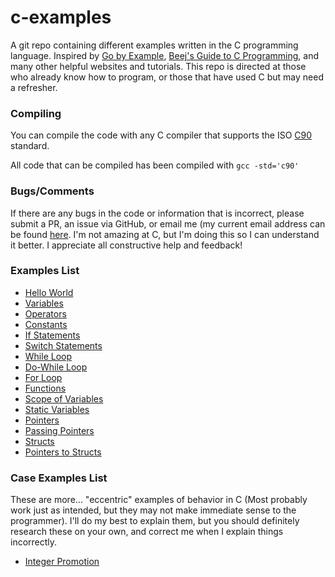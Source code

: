 # c-examples
A git repo containing different examples written in the C programming language. Inspired by [Go by Example](https://gobyexample.com/), [Beej's Guide to C Programming](https://beej.us/guide/bgc/html/multi/index.html), and many other helpful websites and tutorials. This repo is directed at those who already know how to program, or those that have used C but may need a refresher.

### Compiling

You can compile the code with any C compiler that supports the ISO [C90](https://www.pdf-archive.com/2014/10/02/ansi-iso-9899-1990-1/ansi-iso-9899-1990-1.pdf) standard.

All code that can be compiled has been compiled with `gcc -std='c90'`

### Bugs/Comments

If there are any bugs in the code or information that is incorrect, please submit a PR, an issue via GitHub, or email me (my current email address can be found [here](https://www.coltonhurst.com/). I'm not amazing at C, but I'm doing this so I can understand it better. I appreciate all constructive help and feedback!


### Examples List

- [Hello World](/examples/hello-world.c)
- [Variables](/examples/variables.c)
- [Operators](/examples/operators.c)
- [Constants](/examples/constants.c)
- [If Statements](/examples/if-statements.c)
- [Switch Statements](/examples/switch-statements.c)
- [While Loop](/examples/while-loop.c)
- [Do-While Loop](/examples/do-while-loop.c)
- [For Loop](/examples/for-loop.c)
- [Functions](/examples/functions.c)
- [Scope of Variables](/examples/scope.c)
- [Static Variables](/examples/static-variables.c)
- [Pointers](/examples/pointers.c)
- [Passing Pointers](/examples/passing-pointers.c)
- [Structs](/examples/structs.c)
- [Pointers to Structs](/examples/pointer-to-struct.c)

### Case Examples List

These are more... "eccentric" examples of behavior in C (Most probably work just as intended, but they may not make immediate sense to the programmer). I'll do my best to explain them, but you should definitely research these on your own, and correct me when I explain things incorrectly.

- [Integer Promotion](/case-examples/integer-promotion.c)